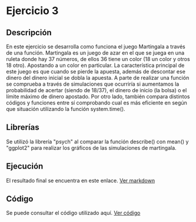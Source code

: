# Ejercicio 3

## Descripción
En este ejercicio se desarrolla como funciona el juego Martingala a través de una función. Martingala es un juego de azar en el que se juega en una ruleta donde hay 37 números, de ellos 36 tiene un color (18 un color y otros 18 otro). Apostando a un color en particular. La característica principal de este juego es que cuando se pierde la apuesta, además de descontar ese dinero del dinero inicial se dobla la apuesta. A parte de realizar una función se comprueba a través de simulaciones que ocurriría si aumentamos la probabilidad de acertar (siendo de 18/37), el dinero de inicio (la bolsa) o el límite máximo de dinero apostado. Por otro lado, también compara distintos códigos y funciones entre sí comprobando cual es más eficiente en según que situación utilizando la función system.time(). 


## Librerías
Se utilizó la librería "psych" al comparar la función describe() con mean() y "ggplot2" para realizar los gráficos de las simulaciones de martingala.
 

## Ejecución
El resultado final se encuentra en este enlace. [Ver markdown](ejercicio3/ejercicio3-markdown-.md)

## Código
Se puede consultar el código utilizado aquí. [Ver código](ejercicio3/ejercicio3.R)
 


